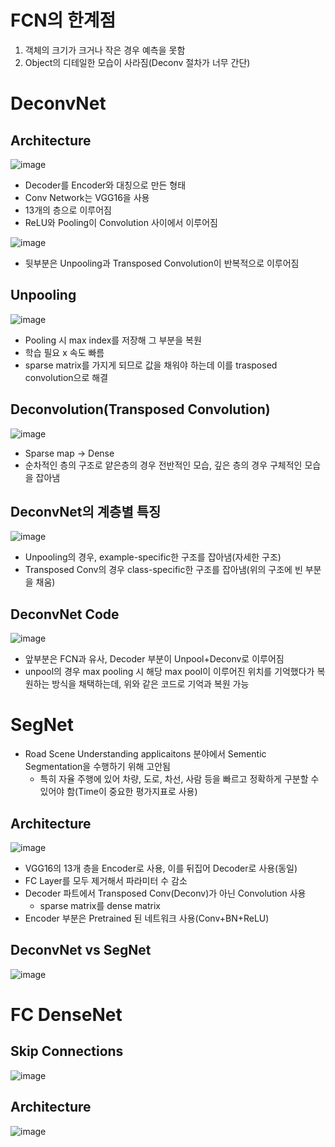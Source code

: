 # FCN의 한계점
1. 객체의 크기가 크거나 작은 경우 예측을 못함
2. Object의 디테일한 모습이 사라짐(Deconv 절차가 너무 간단)

# DeconvNet  
## Architecture  
![image](https://user-images.githubusercontent.com/43736669/116566342-a28c3c80-a941-11eb-95f1-e6f3867e9e14.png)
- Decoder를 Encoder와 대칭으로 만든 형태
- Conv Network는 VGG16을 사용
- 13개의 층으로 이루어짐
- ReLU와 Pooling이 Convolution 사이에서 이루어짐

![image](https://user-images.githubusercontent.com/43736669/116566391-b20b8580-a941-11eb-9d6c-bc537f0dec04.png)  
- 뒷부분은 Unpooling과 Transposed Convolution이 반복적으로 이루어짐

## Unpooling  
![image](https://user-images.githubusercontent.com/43736669/116566637-e121f700-a941-11eb-8e91-d193c55fc05c.png)  
- Pooling 시 max index를 저장해 그 부분을 복원
- 학습 필요 x 속도 빠름
- sparse matrix를 가지게 되므로 값을 채워야 하는데 이를 trasposed convolution으로 해결

## Deconvolution(Transposed Convolution)  
![image](https://user-images.githubusercontent.com/43736669/116566911-1dedee00-a942-11eb-87ef-68d338fbfe72.png)  
- Sparse map -> Dense
- 순차적인 층의 구조로 얕은층의 경우 전반적인 모습, 깊은 층의 경우 구체적인 모습을 잡아냄

## DeconvNet의 계층별 특징
![image](https://user-images.githubusercontent.com/43736669/116567251-6c02f180-a942-11eb-8501-3a2f9a14af75.png)
- Unpooling의 경우, example-specific한 구조를 잡아냄(자세한 구조)
- Transposed Conv의 경우 class-specific한 구조를 잡아냄(위의 구조에 빈 부분을 채움)

## DeconvNet Code
![image](https://user-images.githubusercontent.com/43736669/119688670-25da7880-be83-11eb-9832-7bd882d611dc.png)
- 앞부분은 FCN과 유사, Decoder 부분이 Unpool+Deconv로 이루어짐
- unpool의 경우 max pooling 시 해당 max pool이 이루어진 위치를 기억했다가 복원하는 방식을 채택하는데, 위와 같은 코드로 기억과 복원 가능

# SegNet
- Road Scene Understanding applicaitons 분야에서 Sementic Segmentation을 수행하기 위해 고안됨
    - 특히 자율 주행에 있어 차량, 도로, 차선, 사람 등을 빠르고 정확하게 구분할 수 있어야 함(Time이 중요한 평가지표로 사용)

## Architecture
![image](https://user-images.githubusercontent.com/43736669/119690686-de54ec00-be84-11eb-8b75-5b501ae3279e.png)
- VGG16의 13개 층을 Encoder로 사용, 이를 뒤집어 Decoder로 사용(동일)
- FC Layer를 모두 제거해서 파라미터 수 감소
- Decoder 파트에서 Transposed Conv(Deconv)가 아닌 Convolution 사용
    - sparse matrix를 dense matrix     
- Encoder 부분은 Pretrained 된 네트워크 사용(Conv+BN+ReLU)

## DeconvNet vs SegNet  
![image](https://user-images.githubusercontent.com/43736669/116570559-517e4780-a945-11eb-9741-41bf1c4f7b66.png)

# FC DenseNet
## Skip Connections
![image](https://user-images.githubusercontent.com/43736669/116570979-a28e3b80-a945-11eb-9c5b-5b8a714a8a20.png)

## Architecture
![image](https://user-images.githubusercontent.com/43736669/116571455-0e70a400-a946-11eb-9c3e-d47f6be9ba9a.png)
